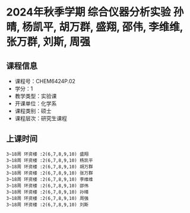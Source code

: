 # 2024年秋季学期 综合仪器分析实验 孙晴, 杨凯平, 胡万群, 盛翔, 邵伟, 李维维, 张万群, 刘斯, 周强






## 课程信息

- 课程号：CHEM6424P.02
- 学分：1
- 教学类型：实验课
- 开课单位：化学系
- 课程类别：硕士
- 课程层次：研究生课程

## 上课时间

```
3~18周 环资楼 :2(6,7,8,9,10) 盛翔
3~18周 环资楼 :2(6,7,8,9,10) 杨凯平
3~18周 环资楼 :2(6,7,8,9,10) 胡万群
3~18周 环资楼 :2(6,7,8,9,10) 张万群
3~18周 环资楼 :2(6,7,8,9,10) 李维维
3~18周 环资楼 :2(6,7,8,9,10) 邵伟
3~18周 环资楼 :2(6,7,8,9,10) 孙晴
3~18周 环资楼 :2(6,7,8,9,10) 周强
3~18周 环资楼 :2(6,7,8,9,10) 刘斯
```

